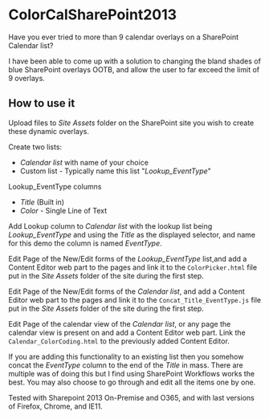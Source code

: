# ColorCalSharePoint2013

Have you ever tried to more than 9 calendar overlays on a SharePoint Calendar list?

I have been able to come up with a solution to changing the bland shades of blue SharePoint overlays OOTB, and allow the user to far exceed the limit of 9 overlays.

## How to use it

Upload files to *Site Assets* folder on the SharePoint site you wish to create these dynamic overlays.

Create two lists:

- *Calendar list* with name of your choice
- Custom list - Typically name this list "*Lookup_EventType*"

Lookup_EventType columns

- *Title* (Built in)
- *Color* - Single Line of Text

Add Lookup column to *Calendar list* with the lookup list being *Lookup_EventType* and using the *Title* as the displayed selector, and name for this demo the column is named *EventType*.

Edit Page of the New/Edit forms of the *Lookup_EventType* list,and add a Content Editor web part to the pages and link it to the `ColorPicker.html` file put in the *Site Assets* folder of the site during the first step.

Edit Page of the New/Edit forms of the *Calendar list*, and add a Content Editor web part to the pages and link it to the `Concat_Title_EventType.js` file put in the *Site Assets* folder of the site during the first step.

Edit Page of the calendar view of the *Calendar list*, or any page the calendar view is present on and add a Content Editor web part. Link the `Calendar_ColorCoding.html` to the previously added Content Editor.

If you are adding this functionality to an existing list then you somehow concat the *EventType* column to the end of the *Title* in mass. There are multiple was of doing this but I find using SharePoint Workflows works the best. You may also choose to go through and edit all the items one by one. 

Tested with Sharepoint 2013 On-Premise and O365, and with last versions of Firefox, Chrome, and IE11.



